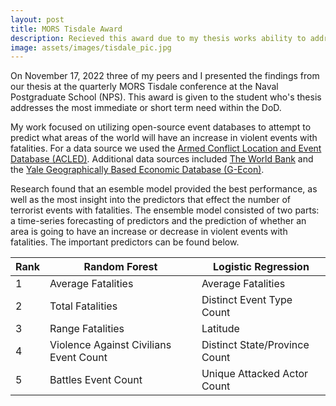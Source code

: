 ```yaml
---
layout: post
title: MORS Tisdale Award
description: Recieved this award due to my thesis works ability to address an immediate or near term need within the Department of Defense. 
image: assets/images/tisdale_pic.jpg
---
```


<p>On November 17, 2022 three of my peers and I presented the findings from our thesis at the quarterly MORS Tisdale conference at the Naval Postgraduate School (NPS). This award is given to the student who's thesis addresses the most immediate or short term need within the DoD. </p>

<p>My work focused on utilizing open-source event databases to attempt to predict what areas of the world will have an increase in violent events with fatalities. For a data source we used the <a href="https://acleddata.com" target="_blank">Armed Conflict Location and Event Database (ACLED)</a>. Additional data sources included <a href="https://data.worldbank.org" target="_blank">The World Bank</a> and the <a href="https://gecon.yale.edu" target="_blank">Yale Geographically Based Economic Database (G-Econ)</a>.</p>

<p>Research found that an esemble model provided the best performance, as well as the most insight into the predictors that effect the number of terrorist events with fatalities. The ensemble model consisted of two parts: a time-series forecasting of predictors and the prediction of whether an area is going to have an increase or decrease in violent events with fatalities. The important predictors can be found below.</p>

<div class="table-wrapper">
    <table>
        <thead>
            <tr>
                <th>Rank</th>
                <th>Random Forest</th>
                <th>Logistic Regression</th>
            </tr>
        </thead>
        <tbody>
            <tr>
                <td>1</td>
                <td>Average Fatalities</td>
                <td>Average Fatalities</td>
            </tr>
            <tr>
                <td>2</td>
                <td>Total Fatalities</td>
                <td>Distinct Event Type Count </td>
            </tr>
            <tr>
                <td>3</td>
                <td>Range Fatalities</td>
                <td>Latitude</td>
            </tr>
            <tr>
                <td>4</td>
                <td>Violence Against Civilians Event Count</td>
                <td>Distinct State/Province Count</td>
            </tr>
            <tr>
                <td>5</td>
                <td>Battles Event Count</td>
                <td>Unique Attacked Actor Count</td>
            </tr>
        </tbody>
        <tfoot>
        </tfoot>
    </table>
</div>